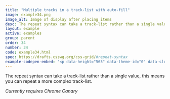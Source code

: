 ```yaml
---
title: "Multiple tracks in a track-list with auto-fill"
image: example34.png
image_alt: Image of display after placing items
desc: The repeat syntax can take a track-list rather than a single value.
layout: example
active: examples
group: parent
order: 34
number: 34
code: example34.html
spec: https://drafts.csswg.org/css-grid/#repeat-syntax
example-codepen-embed: '<p data-height="565" data-theme-id="0" data-slug-hash="kXvWVN" data-default-tab="result" data-user="rachelandrew" data-embed-version="2" class="codepen">See the Pen <a href="http://codepen.io/rachelandrew/pen/kXvWVN/">Grid by Example 33: fixed sizes can get extra space due to alignment properties</a> by rachelandrew (<a href="http://codepen.io/rachelandrew">@rachelandrew</a>) on <a href="http://codepen.io">CodePen</a>.</p>'
---
```


The repeat syntax can take a track-list rather than a single value, this means you can repeat a more complex track-list.

_Currently requires Chrome Canary_
